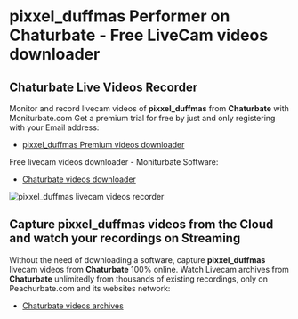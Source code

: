 # pixxel_duffmas Performer on Chaturbate - Free LiveCam videos downloader

## Chaturbate Live Videos Recorder

Monitor and record livecam videos of **pixxel_duffmas** from **Chaturbate** with Moniturbate.com
Get a premium trial for free by just and only registering with your Email address:
* [pixxel_duffmas Premium videos downloader](https://moniturbate.com/request-demo-licence-key.html)

Free livecam videos downloader - Moniturbate Software:
* [Chaturbate videos downloader](https://moniturbate.com/moniturbate-download-software.html)

![pixxel_duffmas livecam videos recorder](https://peachurnet.com/templates/moniturbate-software.png)


## Capture pixxel_duffmas videos from the Cloud and watch your recordings on Streaming

Without the need of downloading a software, capture **pixxel_duffmas** livecam videos from **Chaturbate** 100% online.
Watch Livecam archives from **Chaturbate** unlimitedly from thousands of existing recordings, only on Peachurbate.com and its websites network:
* [Chaturbate videos archives](https://peachurnet.com/)